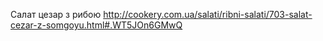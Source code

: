 Салат цезар з рибою
http://cookery.com.ua/salati/ribni-salati/703-salat-cezar-z-somgoyu.html#.WT5JOn6GMwQ